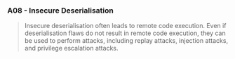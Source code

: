 ### A08 - Insecure Deserialisation
>Insecure deserialisation often leads to remote code execution. Even if deserialisation flaws do not result in remote code execution, they can be used to perform attacks, including replay attacks, injection attacks, and privilege escalation attacks.
